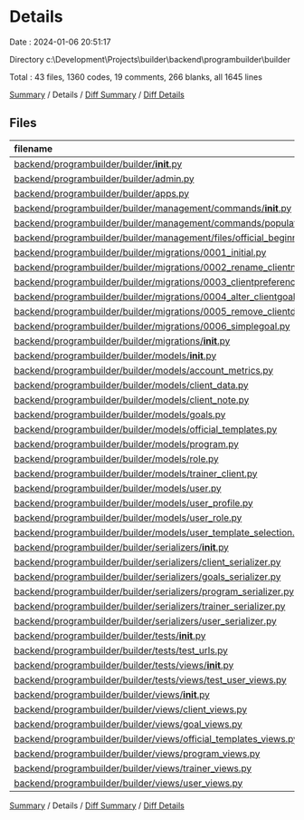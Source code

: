 # Details

Date : 2024-01-06 20:51:17

Directory c:\\Development\\Projects\\builder\\backend\\programbuilder\\builder

Total : 43 files,  1360 codes, 19 comments, 266 blanks, all 1645 lines

[Summary](results.md) / Details / [Diff Summary](diff.md) / [Diff Details](diff-details.md)

## Files
| filename | language | code | comment | blank | total |
| :--- | :--- | ---: | ---: | ---: | ---: |
| [backend/programbuilder/builder/__init__.py](/backend/programbuilder/builder/__init__.py) | Python | 0 | 0 | 1 | 1 |
| [backend/programbuilder/builder/admin.py](/backend/programbuilder/builder/admin.py) | Python | 41 | 0 | 4 | 45 |
| [backend/programbuilder/builder/apps.py](/backend/programbuilder/builder/apps.py) | Python | 4 | 0 | 3 | 7 |
| [backend/programbuilder/builder/management/commands/__init__.py](/backend/programbuilder/builder/management/commands/__init__.py) | Python | 0 | 0 | 1 | 1 |
| [backend/programbuilder/builder/management/commands/populate_official_templates.py](/backend/programbuilder/builder/management/commands/populate_official_templates.py) | Python | 23 | 0 | 4 | 27 |
| [backend/programbuilder/builder/management/files/official_beginner_templates.json](/backend/programbuilder/builder/management/files/official_beginner_templates.json) | JSON | 26 | 0 | 0 | 26 |
| [backend/programbuilder/builder/migrations/0001_initial.py](/backend/programbuilder/builder/migrations/0001_initial.py) | Python | 143 | 1 | 7 | 151 |
| [backend/programbuilder/builder/migrations/0002_rename_clientnote_trainernote.py](/backend/programbuilder/builder/migrations/0002_rename_clientnote_trainernote.py) | Python | 11 | 1 | 6 | 18 |
| [backend/programbuilder/builder/migrations/0003_clientpreferences_clientnotes_clientinjuries_and_more.py](/backend/programbuilder/builder/migrations/0003_clientpreferences_clientnotes_clientinjuries_and_more.py) | Python | 70 | 1 | 6 | 77 |
| [backend/programbuilder/builder/migrations/0004_alter_clientgoals_goal_type.py](/backend/programbuilder/builder/migrations/0004_alter_clientgoals_goal_type.py) | Python | 12 | 1 | 6 | 19 |
| [backend/programbuilder/builder/migrations/0005_remove_clientdata_goals_remove_clientdata_injuries_and_more.py](/backend/programbuilder/builder/migrations/0005_remove_clientdata_goals_remove_clientdata_injuries_and_more.py) | Python | 43 | 1 | 6 | 50 |
| [backend/programbuilder/builder/migrations/0006_simplegoal.py](/backend/programbuilder/builder/migrations/0006_simplegoal.py) | Python | 24 | 1 | 6 | 31 |
| [backend/programbuilder/builder/migrations/__init__.py](/backend/programbuilder/builder/migrations/__init__.py) | Python | 0 | 0 | 1 | 1 |
| [backend/programbuilder/builder/models/__init__.py](/backend/programbuilder/builder/models/__init__.py) | Python | 12 | 0 | 1 | 13 |
| [backend/programbuilder/builder/models/account_metrics.py](/backend/programbuilder/builder/models/account_metrics.py) | Python | 22 | 0 | 4 | 26 |
| [backend/programbuilder/builder/models/client_data.py](/backend/programbuilder/builder/models/client_data.py) | Python | 120 | 0 | 19 | 139 |
| [backend/programbuilder/builder/models/client_note.py](/backend/programbuilder/builder/models/client_note.py) | Python | 13 | 1 | 4 | 18 |
| [backend/programbuilder/builder/models/goals.py](/backend/programbuilder/builder/models/goals.py) | Python | 30 | 0 | 4 | 34 |
| [backend/programbuilder/builder/models/official_templates.py](/backend/programbuilder/builder/models/official_templates.py) | Python | 10 | 0 | 4 | 14 |
| [backend/programbuilder/builder/models/program.py](/backend/programbuilder/builder/models/program.py) | Python | 20 | 0 | 4 | 24 |
| [backend/programbuilder/builder/models/role.py](/backend/programbuilder/builder/models/role.py) | Python | 8 | 0 | 2 | 10 |
| [backend/programbuilder/builder/models/trainer_client.py](/backend/programbuilder/builder/models/trainer_client.py) | Python | 23 | 0 | 5 | 28 |
| [backend/programbuilder/builder/models/user.py](/backend/programbuilder/builder/models/user.py) | Python | 48 | 0 | 10 | 58 |
| [backend/programbuilder/builder/models/user_profile.py](/backend/programbuilder/builder/models/user_profile.py) | Python | 13 | 0 | 4 | 17 |
| [backend/programbuilder/builder/models/user_role.py](/backend/programbuilder/builder/models/user_role.py) | Python | 13 | 0 | 5 | 18 |
| [backend/programbuilder/builder/models/user_template_selection.py](/backend/programbuilder/builder/models/user_template_selection.py) | Python | 19 | 0 | 3 | 22 |
| [backend/programbuilder/builder/serializers/__init__.py](/backend/programbuilder/builder/serializers/__init__.py) | Python | 11 | 0 | 1 | 12 |
| [backend/programbuilder/builder/serializers/client_serializer.py](/backend/programbuilder/builder/serializers/client_serializer.py) | Python | 35 | 0 | 13 | 48 |
| [backend/programbuilder/builder/serializers/goals_serializer.py](/backend/programbuilder/builder/serializers/goals_serializer.py) | Python | 23 | 1 | 9 | 33 |
| [backend/programbuilder/builder/serializers/program_serializer.py](/backend/programbuilder/builder/serializers/program_serializer.py) | Python | 20 | 0 | 5 | 25 |
| [backend/programbuilder/builder/serializers/trainer_serializer.py](/backend/programbuilder/builder/serializers/trainer_serializer.py) | Python | 14 | 0 | 6 | 20 |
| [backend/programbuilder/builder/serializers/user_serializer.py](/backend/programbuilder/builder/serializers/user_serializer.py) | Python | 52 | 1 | 16 | 69 |
| [backend/programbuilder/builder/tests/__init__.py](/backend/programbuilder/builder/tests/__init__.py) | Python | 0 | 0 | 2 | 2 |
| [backend/programbuilder/builder/tests/test_urls.py](/backend/programbuilder/builder/tests/test_urls.py) | Python | 25 | 0 | 7 | 32 |
| [backend/programbuilder/builder/tests/views/__init__.py](/backend/programbuilder/builder/tests/views/__init__.py) | Python | 0 | 0 | 1 | 1 |
| [backend/programbuilder/builder/tests/views/test_user_views.py](/backend/programbuilder/builder/tests/views/test_user_views.py) | Python | 120 | 0 | 21 | 141 |
| [backend/programbuilder/builder/views/__init__.py](/backend/programbuilder/builder/views/__init__.py) | Python | 18 | 0 | 1 | 19 |
| [backend/programbuilder/builder/views/client_views.py](/backend/programbuilder/builder/views/client_views.py) | Python | 72 | 3 | 20 | 95 |
| [backend/programbuilder/builder/views/goal_views.py](/backend/programbuilder/builder/views/goal_views.py) | Python | 36 | 1 | 5 | 42 |
| [backend/programbuilder/builder/views/official_templates_views.py](/backend/programbuilder/builder/views/official_templates_views.py) | Python | 27 | 0 | 7 | 34 |
| [backend/programbuilder/builder/views/program_views.py](/backend/programbuilder/builder/views/program_views.py) | Python | 14 | 0 | 3 | 17 |
| [backend/programbuilder/builder/views/trainer_views.py](/backend/programbuilder/builder/views/trainer_views.py) | Python | 11 | 1 | 3 | 15 |
| [backend/programbuilder/builder/views/user_views.py](/backend/programbuilder/builder/views/user_views.py) | Python | 134 | 5 | 26 | 165 |

[Summary](results.md) / Details / [Diff Summary](diff.md) / [Diff Details](diff-details.md)